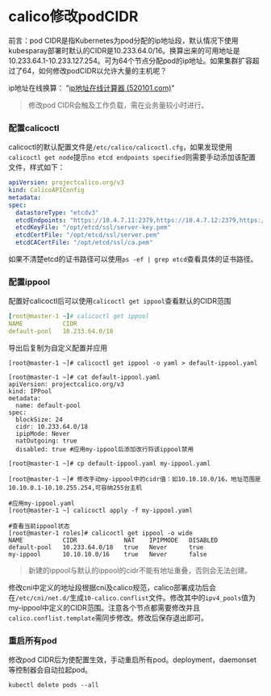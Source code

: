 # calico修改podCIDR

前言：pod CIDR是指Kubernetes为pod分配的ip地址段，默认情况下使用kubesparay部署时默认的CIDR是10.233.64.0/16。换算出来的可用地址是10.233.64.1-10.233.127.254。可为64个节点分配pod的ip地址。如果集群扩容超过了64，如何修改podCIDR以允许大量的主机呢？
<!--more-->

ip地址在线换算： "[ip地址在线计算器 (520101.com)](https://tool.520101.com/wangluo/ipjisuan/)" 

> 修改pod CIDR会触及工作负载，需在业务量较小时进行。

### 配置calicoctl

calicoctl的默认配置文件是`/etc/calico/calicoctl.cfg`，如果发现使用`calicoctl get node`提示`no etcd endpoints specified`则需要手动添加该配置文件，样式如下：

```yaml
apiVersion: projectcalico.org/v3
kind: CalicoAPIConfig
metadata:
spec:
  datastoreType: "etcdv3"
  etcdEndpoints: "https://10.4.7.11:2379,https://10.4.7.12:2379,https://10.4.7.21:2379"
  etcdKeyFile: "/opt/etcd/ssl/server-key.pem"
  etcdCertFile: "/opt/etcd/ssl/server.pem"
  etcdCACertFile: "/opt/etcd/ssl/ca.pem"
```

如果不清楚etcd的证书路径可以使用`ps -ef | grep etcd`查看具体的证书路径。



### 配置ippool

配置好calicoctl后可以使用`calicoctl get ippool`查看默认的CIDR范围

```yaml
[root@master-1 ~]# calicoctl get ippool 
NAME           CIDR           
default-pool   10.233.64.0/18
```

导出后复制为自定义配置并应用

```shell
[root@master-1 ~]# calicoctl get ippool -o yaml > default-ippool.yaml

[root@master-1 ~]# cat default-ippool.yaml
apiVersion: projectcalico.org/v3
kind: IPPool
metadata:
  name: default-pool
spec:
  blockSize: 24
  cidr: 10.233.64.0/18
  ipipMode: Never
  natOutgoing: true
  disabled: true #应用my-ippool后添加改行将该ippool禁用

[root@master-1 ~]# cp default-ippool.yaml my-ippool.yaml

[root@master-1 ~]# 修改手动my-ippool中的cidr值：如10.10.10.0/16，地址范围是10.10.0.1-10.10.255.254,可容纳255台主机

#应用my-ippool.yaml
[root@master-1 ~] calicoctl apply -f my-ippool.yaml

#查看当前ippool状态
[root@master-1 roles]# calicoctl get ippool -o wide
NAME           CIDR             NAT    IPIPMODE   DISABLED   
default-pool   10.233.64.0/18   true   Never      true       
my-ippool      10.10.10.0/16    true   Never      false 
```



> 新建的ippool与默认的ippool的cidr不能有地址重叠，否则会无法创建。

修改cni中定义的地址段根据cni及calico规范，calico部署成功后会在`/etc/cni/net.d/`生成`10-calico.conflist`文件。修改其中的`ipv4_pools`值为my-ippool中定义的CIDR范围。注意各个节点都需要修改并且`calico.conflist.template`需同步修改。修改后保存退出即可。



### 重启所有pod

修改pod CIDR后为使配置生效，手动重启所有pod。deployment，daemonset等控制器会自动拉起pod。

```shell
kubectl delete pods --all
```


